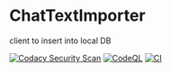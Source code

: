 # ChatTextImporter
client to insert into local DB

[![Codacy Security Scan](https://github.com/davasorus/ChatTextImporter/actions/workflows/codacy-analysis.yml/badge.svg)](https://github.com/davasorus/ChatTextImporter/actions/workflows/codacy-analysis.yml) [![CodeQL](https://github.com/davasorus/ChatTextImporter/actions/workflows/codeql-analysis.yml/badge.svg)](https://github.com/davasorus/ChatTextImporter/actions/workflows/codeql-analysis.yml) [![CI](https://github.com/davasorus/ChatTextImporter/actions/workflows/NetFXCI.yml/badge.svg?branch=master)](https://github.com/davasorus/ChatTextImporter/actions/workflows/NetFXCI.yml)
